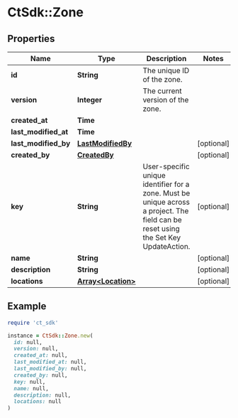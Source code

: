 # CtSdk::Zone

## Properties

| Name | Type | Description | Notes |
| ---- | ---- | ----------- | ----- |
| **id** | **String** | The unique ID of the zone. |  |
| **version** | **Integer** | The current version of the zone. |  |
| **created_at** | **Time** |  |  |
| **last_modified_at** | **Time** |  |  |
| **last_modified_by** | [**LastModifiedBy**](LastModifiedBy.md) |  | [optional] |
| **created_by** | [**CreatedBy**](CreatedBy.md) |  | [optional] |
| **key** | **String** | User-specific unique identifier for a zone. Must be unique across a project. The field can be reset using the Set Key UpdateAction. | [optional] |
| **name** | **String** |  | [optional] |
| **description** | **String** |  | [optional] |
| **locations** | [**Array&lt;Location&gt;**](Location.md) |  | [optional] |

## Example

```ruby
require 'ct_sdk'

instance = CtSdk::Zone.new(
  id: null,
  version: null,
  created_at: null,
  last_modified_at: null,
  last_modified_by: null,
  created_by: null,
  key: null,
  name: null,
  description: null,
  locations: null
)
```

